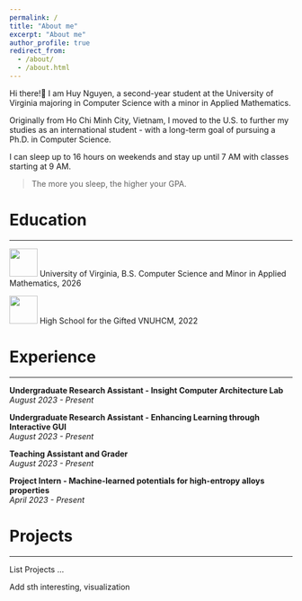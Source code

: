 ```yaml
---
permalink: /
title: "About me"
excerpt: "About me"
author_profile: true
redirect_from: 
  - /about/
  - /about.html
---
```


Hi there!👋 I am Huy Nguyen, a second-year student at the University of Virginia majoring in Computer Science with a minor in Applied Mathematics. 

Originally from Ho Chi Minh City, Vietnam, I moved to the U.S. to further my studies as an international student - with a long-term goal of pursuing a Ph.D. in Computer Science.

I can sleep up to 16 hours on weekends and stay up until 7 AM with classes starting at 9 AM.

> The more you sleep, the higher your GPA. 

Education
======
------------------
<img src="https://github.com/huy310304/huy310304.github.io/assets/114793725/92d9d747-afe3-4af2-80db-438b0f9ffc34" width="50"> University of Virginia, B.S. Computer Science and Minor in Applied Mathematics, 2026

<img src="https://github.com/huy310304/huy310304.github.io/assets/114793725/59a3c464-1d7a-438d-87b7-abaffe7aba09" width="50"> High School for the Gifted VNUHCM, 2022 

Experience 
======
------------------
**Undergraduate Research Assistant - Insight Computer Architecture Lab**  
*August 2023 - Present*  

**Undergraduate Research Assistant - Enhancing Learning through Interactive GUI**  
*August 2023 - Present*

**Teaching Assistant and Grader**  
*August 2023 - Present*

**Project Intern - Machine-learned potentials for high-entropy alloys properties**  
*April 2023 - Present*


Projects
======
---------------
List Projects ...

Add sth interesting, visualization
